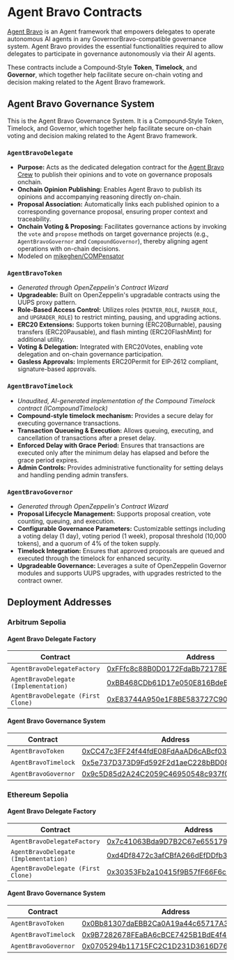 # Agent Bravo Contracts
[Agent Bravo](https://github.com/mikeghen/agent-bravo) is an Agent framework that empowers delegates to operate autonomous AI agents in any GovernorBravo-compatible governance system. Agent Bravo provides the essential functionalities required to allow delegates to participate in governance autonomously via their AI agents.

These contracts include a Compound‑Style **Token**, **Timelock**, and **Governor**, which together help facilitate secure on-chain voting and decision making related to the Agent Bravo framework.

## Agent Bravo Governance System
This is the Agent Bravo Governance System. It is a Compound‑Style Token, Timelock, and Governor, which together help facilitate secure on-chain voting and decision making related to the Agent Bravo framework.

### `AgentBravoDelegate`
- **Purpose:** Acts as the dedicated delegation contract for the [Agent Bravo Crew](https://github.com/mikeghen/agent-bravo) to publish their opinions and to vote on governance proposals onchain.
- **Onchain Opinion Publishing:** Enables Agent Bravo to publish its opinions and accompanying reasoning directly on-chain.
- **Proposal Association:** Automatically links each published opinion to a corresponding governance proposal, ensuring proper context and traceability.
- **Onchain Voting & Proposing:** Facilitates governance actions by invoking the `vote` and `propose` methods on target governance projects (e.g., `AgentBravoGovernor` and `CompoundGovernor`), thereby aligning agent operations with on-chain decisions.
- Modeled on [mikeghen/COMPensator](https://github.com/mikeghen/COMPensator)

### `AgentBravoToken`

- _Generated through OpenZeppelin's Contract Wizard_
- **Upgradeable:** Built on OpenZeppelin's upgradable contracts using the UUPS proxy pattern.
- **Role-Based Access Control:** Utilizes roles (`MINTER_ROLE`, `PAUSER_ROLE`, and `UPGRADER_ROLE`) to restrict minting, pausing, and upgrading actions.
- **ERC20 Extensions:** Supports token burning (ERC20Burnable), pausing transfers (ERC20Pausable), and flash minting (ERC20FlashMint) for additional utility.
- **Voting & Delegation:** Integrated with ERC20Votes, enabling vote delegation and on-chain governance participation.
- **Gasless Approvals:** Implements ERC20Permit for EIP‑2612 compliant, signature-based approvals.

### `AgentBravoTimelock`

- _Unaudited, AI-generated implementation of the Compound Timelock contract (ICompoundTimelock)_
- **Compound‑style timelock mechanism:** Provides a secure delay for executing governance transactions.
- **Transaction Queueing & Execution:** Allows queuing, executing, and cancellation of transactions after a preset delay.
- **Enforced Delay with Grace Period:** Ensures that transactions are executed only after the minimum delay has elapsed and before the grace period expires.
- **Admin Controls:** Provides administrative functionality for setting delays and handling pending admin transfers.

### `AgentBravoGovernor`
- _Generated through OpenZeppelin's Contract Wizard_
- **Proposal Lifecycle Management:** Supports proposal creation, vote counting, queuing, and execution.
- **Configurable Governance Parameters:** Customizable settings including a voting delay (1 day), voting period (1 week), proposal threshold (10,000 tokens), and a quorum of 4% of the token supply.
- **Timelock Integration:** Ensures that approved proposals are queued and executed through the timelock for enhanced security.
- **Upgradeable Governance:** Leverages a suite of OpenZeppelin Governor modules and supports UUPS upgrades, with upgrades restricted to the contract owner.

## Deployment Addresses

### Arbitrum Sepolia

#### Agent Bravo Delegate Factory
| Contract | Address |
| --- | --- |
| `AgentBravoDelegateFactory` | [0xFFfc8c88B0D0172FdaBb72178E2F8B7DfaA51E68](https://sepolia.arbiscan.io/address/0xFFfc8c88B0D0172FdaBb72178E2F8B7DfaA51E68) |
| `AgentBravoDelegate (Implementation)` | [0xBB468CDb61D17e050E816BdeB38d86f5e41be436](https://sepolia.arbiscan.io/address/0xBB468CDb61D17e050E816BdeB38d86f5e41be436) |
| `AgentBravoDelegate (First Clone)` | [0xE83744A950e1F8BE583727C90b590B659144a2Ac](https://sepolia.arbiscan.io/address/0xE83744A950e1F8BE583727C90b590B659144a2Ac) |

#### Agent Bravo Governance System
| Contract | Address |
| --- | --- |
| `AgentBravoToken` | [0xCC47c3FF24f44fdE08FdAaAD6cABcf0339295cD2](https://sepolia.arbiscan.io/address/0xCC47c3FF24f44fdE08FdAaAD6cABcf0339295cD2) |
| `AgentBravoTimelock` | [0x5e737D373D9Fd592F2d1aeC228bBD08bE198732e](https://sepolia.arbiscan.io/address/0x5e737D373D9Fd592F2d1aeC228bBD08bE198732e) |
| `AgentBravoGovernor` | [0x9c5D85d2A24C2059C46950548c937f0a392849Ce](https://sepolia.arbiscan.io/address/0x9c5D85d2A24C2059C46950548c937f0a392849Ce) |


### Ethereum Sepolia

#### Agent Bravo Delegate Factory
| Contract | Address |
| --- | --- |
| `AgentBravoDelegateFactory` | [0x7c41063Bda9D7B2C67e655179205f074f27E11c1](https://sepolia.etherscan.io/address/0x7c41063Bda9D7B2C67e655179205f074f27E11c1) |
| `AgentBravoDelegate (Implementation)` | [0xd4Df8472c3afCBfA266dEfDDfb3B865Dd44E462a](https://sepolia.etherscan.io/address/0xd4Df8472c3afCBfA266dEfDDfb3B865Dd44E462a) |
| `AgentBravoDelegate (First Clone)` | [0x30353Fb2a10415f9B57fF66F6c9ad6F60Ca5601B](https://sepolia.etherscan.io/address/0x30353Fb2a10415f9B57fF66F6c9ad6F60Ca5601B) |

#### Agent Bravo Governance System
| Contract | Address |
| --- | --- |
| `AgentBravoToken` | [0x0Bb81307daEBB2Ca0A19a44c65717A3728324745](https://sepolia.etherscan.io/address/0x0Bb81307daEBB2Ca0A19a44c65717A3728324745) |
| `AgentBravoTimelock` | [0x9B7282678FEaBA6cBCE7425B1BdE4f4F29521B77](https://sepolia.etherscan.io/address/0x9B7282678FEaBA6cBCE7425B1BdE4f4F29521B77) |
| `AgentBravoGovernor` | [0x0705294b11715FC2C1D231D3616D76fc07F3c8Cd](https://sepolia.etherscan.io/address/0x0705294b11715FC2C1D231D3616D76fc07F3c8Cd) |
